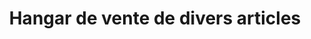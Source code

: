 ---
title: "Hangar de vente de divers articles"
url: /macenta/hangar-de-vente-de-divers-articles/
shop: Lebensmittel
---
